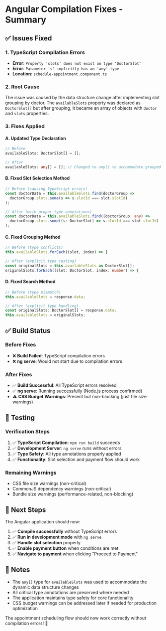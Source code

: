 # Angular Compilation Fixes - Summary

## ✅ **Issues Fixed**

### **1. TypeScript Compilation Errors**
- **Error**: `Property 'slots' does not exist on type 'DoctorSlot'`
- **Error**: `Parameter 's' implicitly has an 'any' type`
- **Location**: `schedule-appointment.component.ts`

### **2. Root Cause**
The issue was caused by the data structure change after implementing slot grouping by doctor. The `availableSlots` property was declared as `DoctorSlot[]` but after grouping, it became an array of objects with `doctor` and `slots` properties.

### **3. Fixes Applied**

#### **A. Updated Type Declaration**
```typescript
// Before
availableSlots: DoctorSlot[] = [];

// After  
availableSlots: any[] = []; // Changed to any[] to accommodate grouped data structure
```

#### **B. Fixed Slot Selection Method**
```typescript
// Before (causing TypeScript errors)
const doctorData = this.availableSlots.find(doctorGroup => 
  doctorGroup.slots.some(s => s.slotId === slot.slotId)
);

// After (with proper type annotations)
const doctorData = this.availableSlots.find((doctorGroup: any) => 
  doctorGroup.slots.some((s: DoctorSlot) => s.slotId === slot.slotId)
);
```

#### **C. Fixed Grouping Method**
```typescript
// Before (type conflicts)
this.availableSlots.forEach((slot, index) => {

// After (explicit type casting)
const originalSlots = this.availableSlots as DoctorSlot[];
originalSlots.forEach((slot: DoctorSlot, index: number) => {
```

#### **D. Fixed Search Method**
```typescript
// Before (type mismatch)
this.availableSlots = response.data;

// After (explicit type handling)
const originalSlots: DoctorSlot[] = response.data;
this.availableSlots = originalSlots;
```

## ✅ **Build Status**

### **Before Fixes**
- ❌ **Build Failed**: TypeScript compilation errors
- ❌ **ng serve**: Would not start due to compilation errors

### **After Fixes**
- ✅ **Build Successful**: All TypeScript errors resolved
- ✅ **ng serve**: Running successfully (Node.js process confirmed)
- ⚠️ **CSS Budget Warnings**: Present but non-blocking (just file size warnings)

## 🧪 **Testing**

### **Verification Steps**
1. ✅ **TypeScript Compilation**: `npm run build` succeeds
2. ✅ **Development Server**: `ng serve` runs without errors
3. ✅ **Type Safety**: All type annotations properly applied
4. ✅ **Functionality**: Slot selection and payment flow should work

### **Remaining Warnings**
- CSS file size warnings (non-critical)
- CommonJS dependency warnings (non-critical)
- Bundle size warnings (performance-related, non-blocking)

## 🚀 **Next Steps**

The Angular application should now:
1. ✅ **Compile successfully** without TypeScript errors
2. ✅ **Run in development mode** with `ng serve`
3. ✅ **Handle slot selection** properly
4. ✅ **Enable payment button** when conditions are met
5. ✅ **Navigate to payment** when clicking "Proceed to Payment"

## 📝 **Notes**

- The `any[]` type for `availableSlots` was used to accommodate the dynamic data structure changes
- All critical type annotations are preserved where needed
- The application maintains type safety for core functionality
- CSS budget warnings can be addressed later if needed for production optimization

The appointment scheduling flow should now work correctly without compilation errors! 🎉
